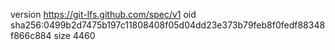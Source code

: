 version https://git-lfs.github.com/spec/v1
oid sha256:0499b2d7475b197c11808408f05d04dd23e373b79feb8f0fedf88348f866c884
size 4460
